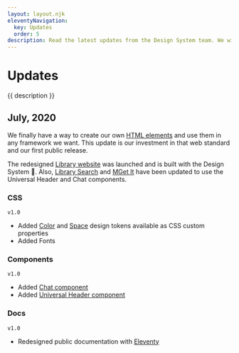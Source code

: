 ```yaml
---
layout: layout.njk
eleventyNavigation:
  key: Updates
  order: 5
description: Read the latest updates from the Design System team. We will highlight new features, changes, and progress.
---
```


# Updates

{{ description }}

## July, 2020

We finally have a way to create our own [HTML elements](https://html.spec.whatwg.org/multipage/custom-elements.html) and use them in any framework we want. This update is our investment in that web standard and our first public release.

The redesigned [Library website](https://www.lib.umich.edu/) was launched and is built with the Design System 🤩. Also, [Library Search](https://search.lib.umich.edu/) and [MGet It](https://mgetit.lib.umich.edu/) have been updated to use the Universal Header and Chat components.

### CSS

`v1.0`

- Added [Color](/design-tokens#color) and [Space](/design-tokens#space) design tokens available as CSS custom properties
- Added Fonts

### Components

`v1.0`

- Added [Chat component](/components/chat)
- Added [Universal Header component](/components/universal-header)

### Docs

`v1.0`

- Redesigned public documentation with [Eleventy](https://www.11ty.dev/)
